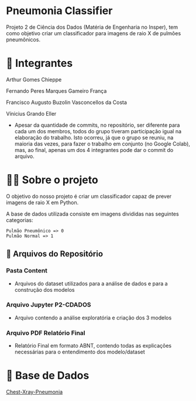 # Pneumonia Classifier
Projeto 2 de Ciência dos Dados (Matéria de Engenharia no Insper), tem como objetivo criar um classificador para imagens de raio X de pulmões pneumônicos.

# 🎲 Integrantes
Arthur Gomes Chieppe

Fernando Peres Marques Gameiro França

Francisco Augusto Buzolin Vasconcellos da Costa

Vínicius Grando Eller

- Apesar da quantidade de commits, no repositório, ser diferente para cada um dos membros, todos do grupo tiveram participação igual na elaboração do trabalho. Isto ocorreu, já que o grupo se reuniu, na maioria das vezes, para fazer o trabalho em conjunto (no Google Colab), mas, ao final, apenas um dos 4 integrantes pode dar o commit do arquivo.

# 👨‍💻 Sobre o projeto
O objetivo do nosso projeto é criar um classificador capaz de prever imagens de raio X em Python. 

A base de dados utilizada consiste em imagens divididas nas seguintes categorias:

    Pulmão Pneumônico => 0 
    Pulmão Normal => 1

## 📁 Arquivos do Repositório

### Pasta Content
- Arquivos do dataset utilizados para a análise de dados e para a construção dos modelos

### Arquivo Jupyter P2-CDADOS
- Arquivo contendo a análise exploratória e criação dos 3 modelos

### Arquivo PDF Relatório Final
- Relatório Final em formato ABNT, contendo todas as explicações necessárias para o entendimento dos modelo/dataset

# 💬 Base de Dados
[Chest-Xray-Pneumonia](https://www.kaggle.com/paultimothymooney/chest-xray-pneumonia)

